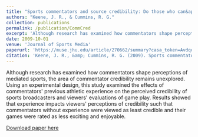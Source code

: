 ```yaml
---
title: "Sports commentators and source credibility: Do those who can&apos;t play . . . commentate?"
authors: "Keene, J. R., & Cummins, R. G."
collection: publications
permalink: /publication/CommCred
excerpt: 'Although research has examined how commentators shape perceptions of mediated sports, the area of commentator credibility remains unexplored. Using an experimental design, this study examined the effects of commentators&apos; previous athletic experience on the perceived credibility of sports broadcasters and viewers&apos; evaluations of game play. Results showed that experience impacts viewers&apos; perceptions of credibility such that commentators without experience were viewed as least credible and their games were rated as less exciting and enjoyable.'
date: 2009-10-01
venue: 'Journal of Sports Media'
paperurl: 'https://muse.jhu.edu/article/270662/summary?casa_token=AvdqoTBjfPAAAAAA:W4oeqY4j4gbEnOfEH4KHNR9f7AyOZIEA6TsSwwL0nQxCqulcKoOYFad0mVn9kWtl9m0fp1xk6Qk'
citation: 'Keene, J. R., &amp; Cummins, R. G. (2009). Sports commentators and source credibility: Do those who can&apos;t play . . . commentate? Journal of Sports Media, 4(1), 57-83. DOI: 10.1353/jsm.0.0042.'
---
```

Although research has examined how commentators shape perceptions of mediated sports, the area of commentator credibility remains unexplored. Using an experimental design, this study examined the effects of commentators&apos; previous athletic experience on the perceived credibility of sports broadcasters and viewers&apos; evaluations of game play. Results showed that experience impacts viewers&apos; perceptions of credibility such that commentators without experience were viewed as least credible and their games were rated as less exciting and enjoyable.

[Download paper here](https://muse.jhu.edu/article/270662/summary?casa_token=AvdqoTBjfPAAAAAA:W4oeqY4j4gbEnOfEH4KHNR9f7AyOZIEA6TsSwwL0nQxCqulcKoOYFad0mVn9kWtl9m0fp1xk6Qk)
